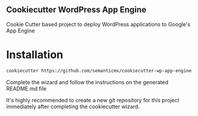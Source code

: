 ## Cookiecutter WordPress App Engine

Cookie Cutter based project to deploy WordPress applications to Google's App Engine

# Installation

```sh
cookiecutter https://github.com/semanticmx/cookiecutter-wp-app-engine
```

Complete the wizard and follow the instructions on the generated README.md file

It's highly recommended to create a new git repository for this project immediately after completing the cookiecutter wizard.
